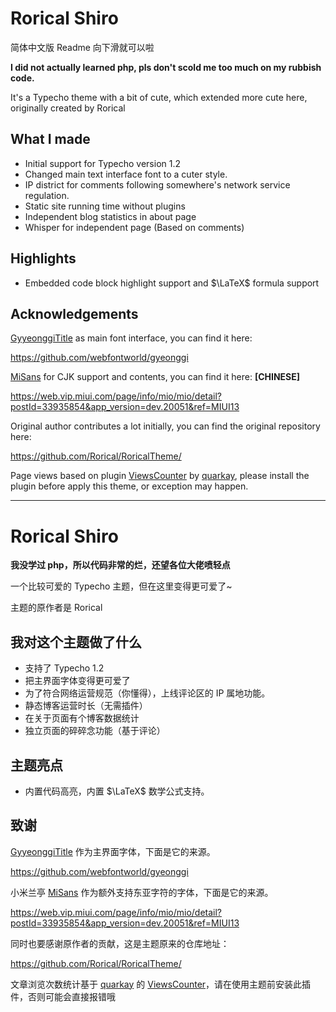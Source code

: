 # Rorical Shiro

简体中文版 Readme 向下滑就可以啦

**I did not actually learned php, pls don't scold me too much on my rubbish code.**

It's a Typecho theme with a bit of cute, which extended more cute here, originally created by Rorical

## What I made

- Initial support for Typecho version 1.2
- Changed main text interface font to a cuter style.
- IP district for comments following somewhere's network service regulation.
- Static site running time without plugins
- Independent blog statistics in about page
- Whisper for independent page (Based on comments)

## Highlights

- Embedded code block highlight support and $\LaTeX$ formula support


## Acknowledgements
[GyyeonggiTitle](https://github.com/webfontworld/gyeonggi) as main font interface, you can find it here:

https://github.com/webfontworld/gyeonggi

[MiSans](https://web.vip.miui.com/page/info/mio/mio/detail?postId=33935854&app_version=dev.20051&ref=MIUI13) for CJK support and contents, you can find it here: **[CHINESE]**

https://web.vip.miui.com/page/info/mio/mio/detail?postId=33935854&app_version=dev.20051&ref=MIUI13

Original author contributes a lot initially, you can find the original repository here: 

https://github.com/Rorical/RoricalTheme/

Page views based on plugin [ViewsCounter](https://github.com/Quarkay/Typecho-ViewsCounter) by [quarkay](https://www.quarkay.com/), please install the plugin before apply this theme, or exception may happen.


---------------
# Rorical Shiro

**我没学过 php，所以代码非常的烂，还望各位大佬喷轻点**

一个比较可爱的 Typecho 主题，但在这里变得更可爱了~

主题的原作者是 Rorical

## 我对这个主题做了什么

- 支持了 Typecho 1.2
- 把主界面字体变得更可爱了
- 为了符合网络运营规范（你懂得），上线评论区的 IP 属地功能。
- 静态博客运营时长（无需插件）
- 在关于页面有个博客数据统计
- 独立页面的碎碎念功能（基于评论）

## 主题亮点

- 内置代码高亮，内置 $\LaTeX$ 数学公式支持。

## 致谢
[GyyeonggiTitle](https://github.com/webfontworld/gyeonggi) 作为主界面字体，下面是它的来源。

https://github.com/webfontworld/gyeonggi

小米兰亭 [MiSans](https://web.vip.miui.com/page/info/mio/mio/detail?postId=33935854&app_version=dev.20051&ref=MIUI13) 作为额外支持东亚字符的字体，下面是它的来源。

https://web.vip.miui.com/page/info/mio/mio/detail?postId=33935854&app_version=dev.20051&ref=MIUI13

同时也要感谢原作者的贡献，这是主题原来的仓库地址：

https://github.com/Rorical/RoricalTheme/

文章浏览次数统计基于 [quarkay](https://www.quarkay.com/) 的 [ViewsCounter](https://github.com/Quarkay/Typecho-ViewsCounter)，请在使用主题前安装此插件，否则可能会直接报错哦

